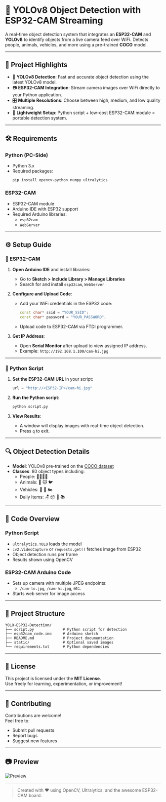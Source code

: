 # 🎯 YOLOv8 Object Detection with ESP32-CAM Streaming

A real-time object detection system that integrates an **ESP32-CAM** and **YOLOv8** to identify objects from a live camera feed over WiFi. Detects people, animals, vehicles, and more using a pre-trained **COCO** model.

---

## 📸 Project Highlights

- 🧠 **YOLOv8 Detection**: Fast and accurate object detection using the latest YOLOv8 model.
- 📷 **ESP32-CAM Integration**: Stream camera images over WiFi directly to your Python application.
- 🎛️ **Multiple Resolutions**: Choose between high, medium, and low quality streaming.
- 🧰 **Lightweight Setup**: Python script + low-cost ESP32-CAM module = portable detection system.

---

## 🛠️ Requirements

### Python (PC-Side)
- Python 3.x
- Required packages:
  ```bash
  pip install opencv-python numpy ultralytics
  ```

### ESP32-CAM
- ESP32-CAM module
- Arduino IDE with ESP32 support
- Required Arduino libraries:
  - `esp32cam`
  - `WebServer`

---

## ⚙️ Setup Guide

### 🔧 ESP32-CAM

1. **Open Arduino IDE** and install libraries:
   - Go to **Sketch > Include Library > Manage Libraries**
   - Search for and install `esp32cam`, `WebServer`

2. **Configure and Upload Code**:
   - Add your WiFi credentials in the ESP32 code:
     ```cpp
     const char* ssid = "YOUR_SSID";
     const char* password = "YOUR_PASSWORD";
     ```
   - Upload code to ESP32-CAM via FTDI programmer.

3. **Get IP Address**:
   - Open **Serial Monitor** after upload to view assigned IP address.
   - Example: `http://192.168.1.100/cam-hi.jpg`

---

### 🐍 Python Script

1. **Set the ESP32-CAM URL** in your script:
   ```python
   url = "http://<ESP32-IP>/cam-hi.jpg"
   ```

2. **Run the Python script**:
   ```bash
   python script.py
   ```

3. **View Results**:
   - A window will display images with real-time object detection.
   - Press `q` to exit.

---

## 🔍 Object Detection Details

- **Model**: YOLOv8 pre-trained on the [COCO dataset](https://cocodataset.org/#home)
- **Classes**: 80 object types including:
  - People: 🧍‍♂️🧍‍♀️
  - Animals: 🐶 🐱 🐦
  - Vehicles: 🚗 🚌 🏍️
  - Daily Items: 🪑 📦 🍎 📚

---

## 🧾 Code Overview

### Python Script
- `ultralytics.YOLO` loads the model
- `cv2.VideoCapture` or `requests.get()` fetches image from ESP32
- Object detection runs per frame
- Results shown using OpenCV

### ESP32-CAM Arduino Code
- Sets up camera with multiple JPEG endpoints:
  - `/cam-lo.jpg`, `/cam-hi.jpg`, etc.
- Starts web server for image access

---

## 📂 Project Structure

```
YOLO-ESP32-Detection/
├── script.py             # Python script for detection
├── esp32cam_code.ino     # Arduino sketch
├── README.md             # Project documentation
├── static/               # Optional saved images
└── requirements.txt      # Python dependencies
```

---

## 📜 License

This project is licensed under the **MIT License**.  
Use freely for learning, experimentation, or improvement!

---

## 🤝 Contributing

Contributions are welcome!  
Feel free to:
- Submit pull requests
- Report bugs
- Suggest new features

---

## 📷 Preview

![Preview](static.png)

---

> Created with ❤️ using OpenCV, Ultralytics, and the awesome ESP32-CAM board.
